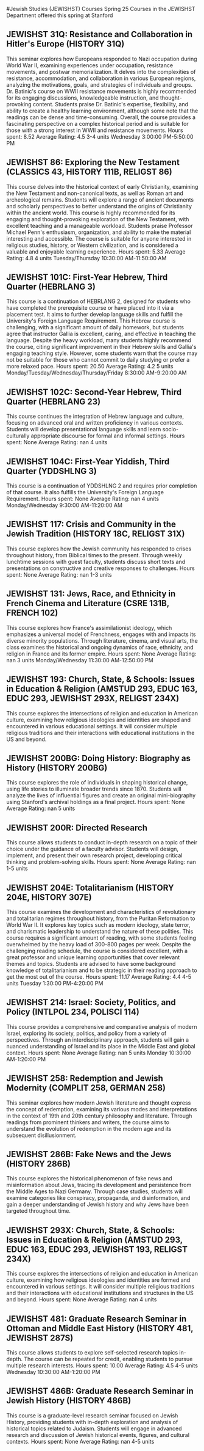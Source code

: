 #Jewish Studies (JEWISHST) Courses Spring 25
Courses in the JEWISHST Department offered this spring at Stanford
## JEWISHST 31Q: Resistance and Collaboration in Hitler's Europe (HISTORY 31Q)
This seminar explores how Europeans responded to Nazi occupation during World War II, examining experiences under occupation, resistance movements, and postwar memorialization. It delves into the complexities of resistance, accommodation, and collaboration in various European regions, analyzing the motivations, goals, and strategies of individuals and groups.
Dr. Batinic's course on WWII resistance movements is highly recommended for its engaging discussions, knowledgeable instruction, and thought-provoking content. Students praise Dr. Batinic's expertise, flexibility, and ability to create a healthy learning environment, although some note that the readings can be dense and time-consuming. Overall, the course provides a fascinating perspective on a complex historical period and is suitable for those with a strong interest in WWII and resistance movements.
Hours spent: 8.52
Average Rating: 4.5
3-4 units
Wednesday 3:00:00 PM-5:50:00 PM
## JEWISHST 86: Exploring the New Testament (CLASSICS 43, HISTORY 111B, RELIGST 86)
This course delves into the historical context of early Christianity, examining the New Testament and non-canonical texts, as well as Roman art and archeological remains. Students will explore a range of ancient documents and scholarly perspectives to better understand the origins of Christianity within the ancient world.
This course is highly recommended for its engaging and thought-provoking exploration of the New Testament, with excellent teaching and a manageable workload. Students praise Professor Michael Penn's enthusiasm, organization, and ability to make the material interesting and accessible. The course is suitable for anyone interested in religious studies, history, or Western civilization, and is considered a valuable and enjoyable learning experience.
Hours spent: 5.33
Average Rating: 4.8
4 units
Tuesday/Thursday 10:30:00 AM-11:50:00 AM
## JEWISHST 101C: First-Year Hebrew, Third Quarter (HEBRLANG 3)
This course is a continuation of HEBRLANG 2, designed for students who have completed the prerequisite course or have placed into it via a placement test. It aims to further develop language skills and fulfill the University's Foreign Language Requirement.
This Hebrew course is challenging, with a significant amount of daily homework, but students agree that instructor Gallia is excellent, caring, and effective in teaching the language. Despite the heavy workload, many students highly recommend the course, citing significant improvement in their Hebrew skills and Gallia's engaging teaching style. However, some students warn that the course may not be suitable for those who cannot commit to daily studying or prefer a more relaxed pace.
Hours spent: 20.50
Average Rating: 4.2
5 units
Monday/Tuesday/Wednesday/Thursday/Friday 8:30:00 AM-9:20:00 AM
## JEWISHST 102C: Second-Year Hebrew, Third Quarter (HEBRLANG 23)
This course continues the integration of Hebrew language and culture, focusing on advanced oral and written proficiency in various contexts. Students will develop presentational language skills and learn socio-culturally appropriate discourse for formal and informal settings.
Hours spent: None
Average Rating: nan
4 units
## JEWISHST 104C: First-Year Yiddish, Third Quarter (YDDSHLNG 3)
This course is a continuation of YDDSHLNG 2 and requires prior completion of that course. It also fulfills the University's Foreign Language Requirement.
Hours spent: None
Average Rating: nan
4 units
Monday/Wednesday 9:30:00 AM-11:20:00 AM
## JEWISHST 117: Crisis and Community in the Jewish Tradition (HISTORY 18C, RELIGST 31X)
This course explores how the Jewish community has responded to crises throughout history, from Biblical times to the present. Through weekly lunchtime sessions with guest faculty, students discuss short texts and presentations on constructive and creative responses to challenges.
Hours spent: None
Average Rating: nan
1-3 units
## JEWISHST 131: Jews, Race, and Ethnicity in French Cinema and Literature (CSRE 131B, FRENCH 102)
This course explores how France's assimilationist ideology, which emphasizes a universal model of Frenchness, engages with and impacts its diverse minority populations. Through literature, cinema, and visual arts, the class examines the historical and ongoing dynamics of race, ethnicity, and religion in France and its former empire.
Hours spent: None
Average Rating: nan
3 units
Monday/Wednesday 11:30:00 AM-12:50:00 PM
## JEWISHST 193: Church, State, & Schools: Issues in Education & Religion (AMSTUD 293, EDUC 163, EDUC 293, JEWISHST 293X, RELIGST 234X)
This course explores the intersections of religion and education in American culture, examining how religious ideologies and identities are shaped and encountered in various educational settings. It will consider multiple religious traditions and their interactions with educational institutions in the US and beyond.
## JEWISHST 200BG: Doing History: Biography as History (HISTORY 200BG)
This course explores the role of individuals in shaping historical change, using life stories to illuminate broader trends since 1870. Students will analyze the lives of influential figures and create an original mini-biography using Stanford's archival holdings as a final project.
Hours spent: None
Average Rating: nan
5 units
## JEWISHST 200R: Directed Research
This course allows students to conduct in-depth research on a topic of their choice under the guidance of a faculty advisor. Students will design, implement, and present their own research project, developing critical thinking and problem-solving skills.
Hours spent: None
Average Rating: nan
1-5 units
## JEWISHST 204E: Totalitarianism (HISTORY 204E, HISTORY 307E)
This course examines the development and characteristics of revolutionary and totalitarian regimes throughout history, from the Puritan Reformation to World War II. It explores key topics such as modern ideology, state terror, and charismatic leadership to understand the nature of these polities.
This course requires a significant amount of reading, with some students feeling overwhelmed by the heavy load of 300-800 pages per week. Despite the challenging reading schedule, the course is considered excellent, with a great professor and unique learning opportunities that cover relevant themes and topics. Students are advised to have some background knowledge of totalitarianism and to be strategic in their reading approach to get the most out of the course.
Hours spent: 11.17
Average Rating: 4.4
4-5 units
Tuesday 1:30:00 PM-4:20:00 PM
## JEWISHST 214: Israel: Society, Politics, and Policy (INTLPOL 234, POLISCI 114)
This course provides a comprehensive and comparative analysis of modern Israel, exploring its society, politics, and policy from a variety of perspectives. Through an interdisciplinary approach, students will gain a nuanced understanding of Israel and its place in the Middle East and global context.
Hours spent: None
Average Rating: nan
5 units
Monday 10:30:00 AM-1:20:00 PM
## JEWISHST 258: Redemption and Jewish Modernity (COMPLIT 258, GERMAN 258)
This seminar explores how modern Jewish literature and thought express the concept of redemption, examining its various modes and interpretations in the context of 19th and 20th century philosophy and literature. Through readings from prominent thinkers and writers, the course aims to understand the evolution of redemption in the modern age and its subsequent disillusionment.
## JEWISHST 286B: Fake News and the Jews (HISTORY 286B)
This course explores the historical phenomenon of fake news and misinformation about Jews, tracing its development and persistence from the Middle Ages to Nazi Germany. Through case studies, students will examine categories like conspiracy, propaganda, and disinformation, and gain a deeper understanding of Jewish history and why Jews have been targeted throughout time.
## JEWISHST 293X: Church, State, & Schools: Issues in Education & Religion (AMSTUD 293, EDUC 163, EDUC 293, JEWISHST 193, RELIGST 234X)
This course explores the intersections of religion and education in American culture, examining how religious ideologies and identities are formed and encountered in various settings. It will consider multiple religious traditions and their interactions with educational institutions and structures in the US and beyond.
Hours spent: None
Average Rating: nan
4 units
## JEWISHST 481: Graduate Research Seminar in Ottoman and Middle East History (HISTORY 481, JEWISHST 287S)
This course allows students to explore self-selected research topics in-depth. The course can be repeated for credit, enabling students to pursue multiple research interests.
Hours spent: 10.00
Average Rating: 4.5
4-5 units
Wednesday 10:30:00 AM-1:20:00 PM
## JEWISHST 486B: Graduate Research Seminar in Jewish History (HISTORY 486B)
This course is a graduate-level research seminar focused on Jewish History, providing students with in-depth exploration and analysis of historical topics related to Judaism. Students will engage in advanced research and discussion of Jewish historical events, figures, and cultural contexts.
Hours spent: None
Average Rating: nan
4-5 units